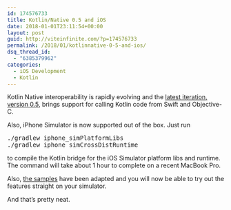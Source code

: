 ```yaml
---
id: 174576733
title: Kotlin/Native 0.5 and iOS
date: 2018-01-01T23:11:54+00:00
layout: post
guid: http://viteinfinite.com/?p=174576733
permalink: /2018/01/kotlinnative-0-5-and-ios/
dsq_thread_id:
  - "6385379962"
categories:
  - iOS Development
  - Kotlin
---
```


Kotlin Native interoperability is rapidly evolving and the [latest iteration, version 0.5](https://github.com/JetBrains/kotlin-native/releases/tag/v0.5), brings support for calling Kotlin code from Swift and Objective-C.

<!--more-->

Also, iPhone Simulator is now supported out of the box. Just run

<pre class="lang:sh decode:true">./gradlew iphone_simPlatformLibs
./gradlew iphone_simCrossDistRuntime</pre>

to compile the Kotlin bridge for the iOS Simulator platform libs and runtime. The command will take about 1 hour to complete on a recent MacBook Pro.

Also, [the samples](https://github.com/JetBrains/kotlin-native/tree/master/samples) have been adapted and you will now be able to try out the features straight on your simulator.

And that’s pretty neat.